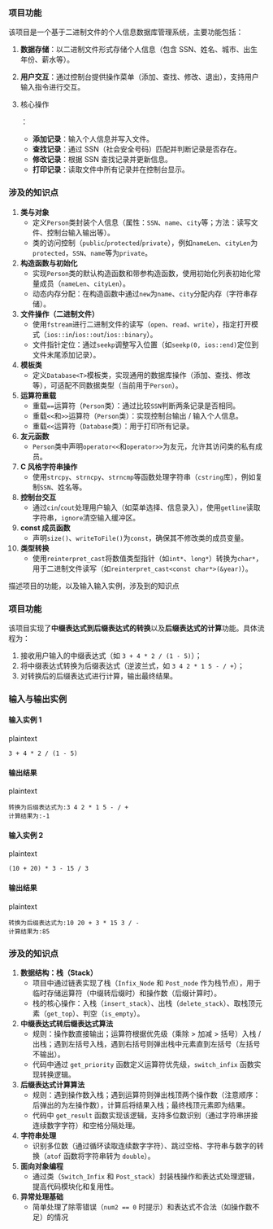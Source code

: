 ### 项目功能

该项目是一个基于二进制文件的个人信息数据库管理系统，主要功能包括：

1. **数据存储**：以二进制文件形式存储个人信息（包含 SSN、姓名、城市、出生年份、薪水等）。

2. **用户交互**：通过控制台提供操作菜单（添加、查找、修改、退出），支持用户输入指令进行交互。

3. 核心操作

   ：

   - **添加记录**：输入个人信息并写入文件。
   - **查找记录**：通过 SSN（社会安全号码）匹配并判断记录是否存在。
   - **修改记录**：根据 SSN 查找记录并更新信息。
   - **打印记录**：读取文件中所有记录并在控制台显示。

### 涉及的知识点

1. **类与对象**
   - 定义`Person`类封装个人信息（属性：`SSN`、`name`、`city`等；方法：读写文件、控制台输入输出等）。
   - 类的访问控制（`public`/`protected`/`private`），例如`nameLen`、`cityLen`为`protected`，`SSN`、`name`等为`private`。
2. **构造函数与初始化**
   - 实现`Person`类的默认构造函数和带参构造函数，使用初始化列表初始化常量成员（`nameLen`、`cityLen`）。
   - 动态内存分配：在构造函数中通过`new`为`name`、`city`分配内存（字符串存储）。
3. **文件操作（二进制文件）**
   - 使用`fstream`进行二进制文件的读写（`open`、`read`、`write`），指定打开模式（`ios::in`/`ios::out`/`ios::binary`）。
   - 文件指针定位：通过`seekp`调整写入位置（如`seekp(0, ios::end)`定位到文件末尾添加记录）。
4. **模板类**
   - 定义`Database<T>`模板类，实现通用的数据库操作（添加、查找、修改等），可适配不同数据类型（当前用于`Person`）。
5. **运算符重载**
   - 重载`==`运算符（`Person`类）：通过比较`SSN`判断两条记录是否相同。
   - 重载`<<`和`>>`运算符（`Person`类）：实现控制台输出 / 输入个人信息。
   - 重载`<<`运算符（`Database`类）：用于打印所有记录。
6. **友元函数**
   - `Person`类中声明`operator<<`和`operator>>`为友元，允许其访问类的私有成员。
7. **C 风格字符串操作**
   - 使用`strcpy`、`strncpy`、`strncmp`等函数处理字符串（`cstring`库），例如复制`SSN`、姓名等。
8. **控制台交互**
   - 通过`cin`/`cout`处理用户输入（如菜单选择、信息录入），使用`getline`读取字符串，`ignore`清空输入缓冲区。
9. **const 成员函数**
   - 声明`size()`、`writeToFile()`为`const`，确保其不修改类的成员变量。
10. **类型转换**
    - 使用`reinterpret_cast`将数值类型指针（如`int*`、`long*`）转换为`char*`，用于二进制文件读写（如`reinterpret_cast<const char*>(&year)`）。







描述项目的功能，以及输入输入实例，涉及到的知识点

### 项目功能

该项目实现了**中缀表达式到后缀表达式的转换**以及**后缀表达式的计算**功能。具体流程为：

1. 接收用户输入的中缀表达式（如 `3 + 4 * 2 / (1 - 5)`）；
2. 将中缀表达式转换为后缀表达式（逆波兰式，如 `3 4 2 * 1 5 - / +`）；
3. 对转换后的后缀表达式进行计算，输出最终结果。

### 输入与输出实例

#### 输入实例 1

plaintext











```plaintext
3 + 4 * 2 / (1 - 5)  
```

#### 输出结果

plaintext











```plaintext
转换为后缀表达式为:3 4 2 * 1 5 - / +  
计算结果为:-1  
```

#### 输入实例 2

plaintext











```plaintext
(10 + 20) * 3 - 15 / 3  
```

#### 输出结果

plaintext











```plaintext
转换为后缀表达式为:10 20 + 3 * 15 3 / -  
计算结果为:85  
```

### 涉及的知识点

1. **数据结构：栈（Stack）**
   - 项目中通过链表实现了栈（`Infix_Node` 和 `Post_node` 作为栈节点），用于临时存储运算符（中缀转后缀时）和操作数（后缀计算时）。
   - 栈的核心操作：入栈（`insert_stack`）、出栈（`delete_stack`）、取栈顶元素（`get_top`）、判空（`is_empty`）。
2. **中缀表达式转后缀表达式算法**
   - 规则：操作数直接输出；运算符根据优先级（乘除 > 加减 > 括号）入栈 / 出栈；遇到左括号入栈，遇到右括号则弹出栈中元素直到左括号（左括号不输出）。
   - 代码中通过 `get_priority` 函数定义运算符优先级，`switch_infix` 函数实现转换逻辑。
3. **后缀表达式计算算法**
   - 规则：遇到操作数入栈；遇到运算符则弹出栈顶两个操作数（注意顺序：后弹出的为左操作数），计算后将结果入栈；最终栈顶元素即为结果。
   - 代码中 `get_result` 函数实现该逻辑，支持多位数识别（通过字符串拼接连续数字字符）和空格分隔处理。
4. **字符串处理**
   - 识别多位数（通过循环读取连续数字字符）、跳过空格、字符串与数字的转换（`atof` 函数将字符串转为 `double`）。
5. **面向对象编程**
   - 通过类（`Switch_Infix` 和 `Post_stack`）封装栈操作和表达式处理逻辑，提高代码模块化和复用性。
6. **异常处理基础**
   - 简单处理了除零错误（`num2 == 0` 时提示）和表达式不合法（如操作数不足）的情况